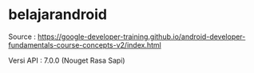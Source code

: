 # belajarandroid

Source : https://google-developer-training.github.io/android-developer-fundamentals-course-concepts-v2/index.html

 Versi API : 7.0.0 (Nouget Rasa Sapi)
